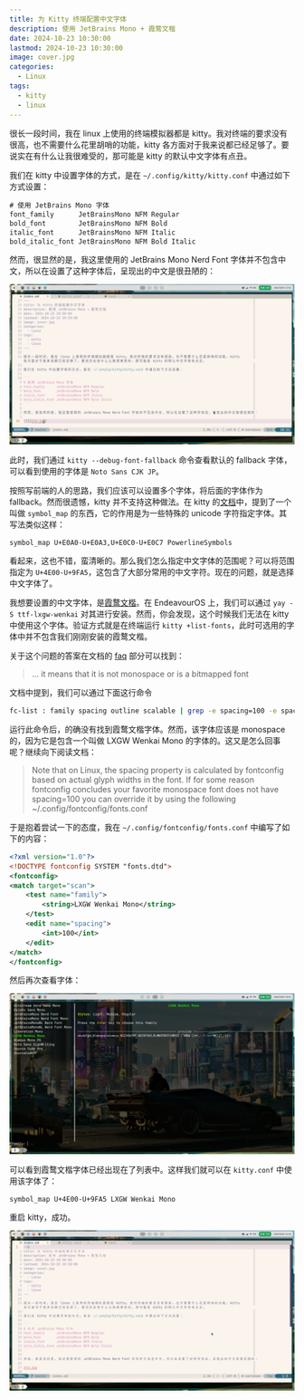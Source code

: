 ```yaml
---
title: 为 Kitty 终端配置中文字体
description: 使用 JetBrains Mono + 霞鹜文楷
date: 2024-10-23 10:30:00
lastmod: 2024-10-23 10:30:00
image: cover.jpg
categories:
  - Linux
tags:
  - kitty
  - linux
---
```


很长一段时间，我在 linux 上使用的终端模拟器都是 kitty。我对终端的要求没有很高，也不需要什么花里胡哨的功能，kitty 各方面对于我来说都已经足够了。要说实在有什么让我很难受的，那可能是 kitty 的默认中文字体有点丑。

我们在 kitty 中设置字体的方式，是在 `~/.config/kitty/kitty.conf` 中通过如下方式设置：

```
# 使用 JetBrains Mono 字体
font_family      JetBrainsMono NFM Regular
bold_font        JetBrainsMono NFM Bold
italic_font      JetBrainsMono NFM Italic
bold_italic_font JetBrainsMono NFM Bold Italic
```

然而，很显然的是，我这里使用的 JetBrains Mono Nerd Font 字体并不包含中文，所以在设置了这种字体后，呈现出的中文是很丑陋的：

![](old.jpg)

此时，我们通过 `kitty --debug-font-fallback` 命令查看默认的 fallback 字体，可以看到使用的字体是 `Noto Sans CJK JP`。

按照写前端的人的思路，我们应该可以设置多个字体，将后面的字体作为 fallback。然而很遗憾，kitty 并不支持这种做法。在 kitty 的[文档](https://sw.kovidgoyal.net/kitty/conf/#opt-kitty.symbol_map)中，提到了一个叫做 `symbol_map` 的东西，它的作用是为一些特殊的 unicode 字符指定字体。其写法类似这样：

```
symbol_map U+E0A0-U+E0A3,U+E0C0-U+E0C7 PowerlineSymbols
```

看起来，这也不错，蛮清晰的。那么我们怎么指定中文字体的范围呢？可以将范围指定为 `U+4E00-U+9FA5`，这包含了大部分常用的中文字符。现在的问题，就是选择中文字体了。

我想要设置的中文字体，是[霞鹜文楷](https://github.com/lxgw/LxgwWenKai)。在 EndeavourOS 上，我们可以通过 `yay -S ttf-lxgw-wenkai` 对其进行安装。然而，你会发现，这个时候我们无法在 kitty 中使用这个字体。验证方式就是在终端运行 `kitty +list-fonts`，此时可选用的字体中并不包含我们刚刚安装的霞鹜文楷。

关于这个问题的答案在文档的 [faq](https://sw.kovidgoyal.net/kitty/faq/#kitty-is-not-able-to-use-my-favorite-font) 部分可以找到：

> ... it means that it is not monospace or is a bitmapped font

文档中提到，我们可以通过下面这行命令

```bash
fc-list : family spacing outline scalable | grep -e spacing=100 -e spacing=90 | grep -e outline=True | grep -e scalable=True
```

运行此命令后，的确没有找到霞鹜文楷字体。然而，该字体应该是 monospace 的，因为它是包含一个叫做 LXGW Wenkai Mono 的字体的。这又是怎么回事呢？继续向下阅读文档：

> Note that on Linux, the spacing property is calculated by fontconfig based on actual glyph widths in the font. If for some reason fontconfig concludes your favorite monospace font does not have spacing=100 you can override it by using the following ~/.config/fontconfig/fonts.conf

于是抱着尝试一下的态度，我在 `~/.config/fontconfig/fonts.conf` 中编写了如下的内容：

```xml
<?xml version="1.0"?>
<!DOCTYPE fontconfig SYSTEM "fonts.dtd">
<fontconfig>
<match target="scan">
    <test name="family">
        <string>LXGW Wenkai Mono</string>
    </test>
    <edit name="spacing">
        <int>100</int>
    </edit>
</match>
</fontconfig>
```

然后再次查看字体：

![](cover.jpg)

可以看到霞鹜文楷字体已经出现在了列表中。这样我们就可以在 `kitty.conf` 中使用该字体了：

```
symbol_map U+4E00-U+9FA5 LXGW Wenkai Mono
```

重启 kitty，成功。

![](new.jpg)
